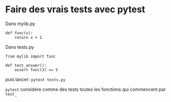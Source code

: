 

# Faire des vrais tests avec pytest

Dans mylib.py 
```
def func(x):
    return x + 1
```

Dans tests.py
```
from mylib import func

def test_answer():
    assert func(3) == 5
```

puis lancer: `pytest tests.py`

`pytest` considere comme des tests toutes les fonctions qui commencent par `test_`




